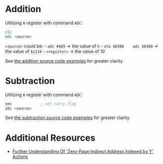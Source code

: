 # Addition

Utilizing `A` register with command `ADC`:

```asm
clc
adc <source>
```

`<source>` could be:
    - `adc #$05` -> the value of `5`
    - `sta $0300    adc $0300` -> the value of `$1234`
    - `<register>` -> the value of 10

See [the addition source code examples](./examples/addition.s) for greater clarity.

# Subtraction

Utilizing `A` register with command `ADC`:

```asm
sec             ; set carry flag
sbc <source>
```

See [the subtraction source code examples](./examples/subtraction.s) for greater clarity.

# Additional Resources

- [Further Understanding Of 'Zero-Page Indirect Address Indexed by Y' Actions](https://stackoverflow.com/questions/77661945/struggling-to-understand-zero-page-indirect-address-indexed-by-y-for-the-6502?noredirect=1#comment136915304_77661945)